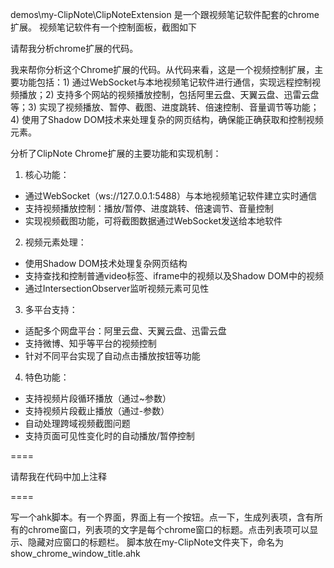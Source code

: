 demos\my-ClipNote\ClipNoteExtension 是一个跟视频笔记软件配套的chrome扩展。
视频笔记软件有一个控制面板，截图如下

请帮我分析chrome扩展的代码。

我来帮你分析这个Chrome扩展的代码。从代码来看，这是一个视频控制扩展，主要功能包括：1) 通过WebSocket与本地视频笔记软件进行通信，实现远程控制视频播放；2) 支持多个网站的视频播放控制，包括阿里云盘、天翼云盘、迅雷云盘等；3) 实现了视频播放、暂停、截图、进度跳转、倍速控制、音量调节等功能；4) 使用了Shadow DOM技术来处理复杂的网页结构，确保能正确获取和控制视频元素。

分析了ClipNote Chrome扩展的主要功能和实现机制：

1. 核心功能：
- 通过WebSocket（ws://127.0.0.1:5488）与本地视频笔记软件建立实时通信
- 支持视频播放控制：播放/暂停、进度跳转、倍速调节、音量控制
- 实现视频截图功能，可将截图数据通过WebSocket发送给本地软件
2. 视频元素处理：
- 使用Shadow DOM技术处理复杂网页结构
- 支持查找和控制普通video标签、iframe中的视频以及Shadow DOM中的视频
- 通过IntersectionObserver监听视频元素可见性
3. 多平台支持：
- 适配多个网盘平台：阿里云盘、天翼云盘、迅雷云盘
- 支持微博、知乎等平台的视频控制
- 针对不同平台实现了自动点击播放按钮等功能
4. 特色功能：
- 支持视频片段循环播放（通过~参数）
- 支持视频片段截止播放（通过-参数）
- 自动处理跨域视频截图问题
- 支持页面可见性变化时的自动播放/暂停控制

====

请帮我在代码中加上注释

====

写一个ahk脚本。有一个界面，界面上有一个按钮。点一下，生成列表项，含有所有的chrome窗口，列表项的文字是每个chrome窗口的标题。点击列表项可以显示、隐藏对应窗口的标题栏。
脚本放在my-ClipNote文件夹下，命名为show_chrome_window_title.ahk